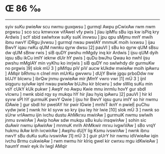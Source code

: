 # Œ 86 ‰
---
syiv suKu pwieAw scu nwmu guxqwsu ] gurmqI Awpu pCwixAw rwm nwm
prgwsu ] sco scu kmwvxw vifAweI vfy pwis ] jIau ipMfu sBu iqs kw
isPiq kry Ardwis ] scY sbid swlwhxw suKy suiK invwsu ] jpu qpu sMjmu
mnY mwih ibnu nwvY iDRgu jIvwsu ] gurmqI nwau pweIAY mnmuK moih ivxwsu ]
ijau BwvY iqau rwKu qUM nwnku qyrw dwsu ]2] pauVI ] sBu ko qyrw qUM sBsu dw
qUM sBnw rwis ] siB quDY pwshu mMgdy inq kir Ardwis ] ijsu qUM dyih iqsu
sBu ikCu imlY ieknw dUir hY pwis ] quDu bwJhu Qwau ko nwhI ijsu pwshu
mMgIAY min vyKhu ko inrjwis ] siB quDY no swlwhdy dir gurmuKw no prgwis
]9] slok mÚ 3 ] pMifqu piV piV aucw kUkdw mwieAw moih ipAwru ]
AMqir bRhmu n cIneI min mUrKu gwvwru ] dUjY Bwie jgqu prboDdw nw bUJY
bIcwru ] ibrQw jnmu gvwieAw mir jMmY vwro vwr ]1] mÚ 3 ] ijnI
siqguru syivAw iqnI nwau pwieAw bUJhu kir bIcwru ] sdw sWiq suKu min
vsY cUkY kUk pukwr ] AwpY no Awpu Kwie mnu inrmlu hovY gur sbdI vIcwru ]
nwnk sbid rqy sy mukqu hY hir jIau hyiq ipAwru ]2] pauVI ] hir kI
syvw sPl hY gurmuiK pwvY Qwie ] ijsu hir BwvY iqsu guru imlY so hir nwmu
iDAwie ] gur sbdI hir pweIAY hir pwir lGwie ] mnhiT iknY n pwieE
puChu vydw jwie ] nwnk hir kI syvw so kry ijsu ley hir lwie ]10]
slok mÚ 3 ] nwnk so sUrw vrIAwmu ijin ivchu dustu AhMkrxu mwirAw ]
gurmuiK nwmu swlwih jnmu svwirAw ] Awip hoAw sdw mukqu sBu kulu
insqwirAw ] sohin sic duAwir nwmu ipAwirAw ] mnmuK mrih AhMkwir
mrxu ivgwiVAw ] sBo vrqY hukmu ikAw krih ivcwirAw ] Awphu dUjY lig
Ksmu ivswirAw ] nwnk ibnu nwvY sBu duKu suKu ivswirAw ]1] mÚ 3 ] guir
pUrY hir nwmu idVwieAw iqin ivchu Brmu cukwieAw ] rwm nwmu hir kIriq
gweI kir cwnxu mgu idKwieAw ] haumY mwir eyk ilv lwgI AMqir
####

